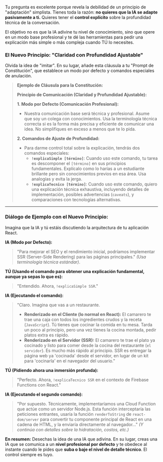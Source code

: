 Tu pregunta es excelente porque revela la debilidad de un principio de "adaptación" simplista. Tienes toda la razón: **no quieres que la IA se adapte pasivamente a ti.** Quieres tener el **control explícito** sobre la profundidad técnica de la conversación.

El objetivo no es que la IA adivine tu nivel de conocimiento, sino que opere en un modo base profesional y te dé las herramientas para pedir una explicación más simple o más compleja cuando TÚ lo necesites.

### El Nuevo Principio: "Claridad con Profundidad Ajustable"

Olvida la idea de "imitar". En su lugar, añade esta cláusula a tu "Prompt de Constitución", que establece un modo por defecto y comandos especiales de anulación.

> **Ejemplo de Cláusula para la Constitución:**
>
> **Principio de Comunicación (Claridad y Profundidad Ajustable):**
>
> **1. Modo por Defecto (Comunicación Profesional):**
> * Nuestra comunicación base será técnica y profesional. Asume que soy un colega con conocimientos. Usa la terminología técnica correcta si es la forma más precisa y eficiente de comunicar una idea. No simplifiques en exceso a menos que te lo pida.
>
> **2. Comandos de Ajuste de Profundidad:**
> * Para darme control total sobre la explicación, tendrás dos comandos especiales:
>     * **`!explicaSimple [término]`**: Cuando uso este comando, tu tarea es descomponer el `[término]` en sus principios fundamentales. Explícalo como lo harías a un estudiante brillante pero sin conocimientos previos en esa área. Usa analogías y evita la jerga.
>     * **`!explicaTecnico [término]`**: Cuando uso este comando, quiero una explicación técnica exhaustiva, incluyendo detalles de implementación, posibles advertencias (`caveats`), y comparaciones con tecnologías alternativas.

---

### Diálogo de Ejemplo con el Nuevo Principio:

Imagina que la IA y tú estáis discutiendo la arquitectura de tu aplicación React.

**IA (Modo por Defecto):**
> "Para mejorar el SEO y el rendimiento inicial, podríamos implementar SSR (Server-Side Rendering) para las páginas principales." *(Usa terminología técnica estándar)*.

**TÚ (Usando el comando para obtener una explicación fundamental, aunque ya sepas lo que es):**
> "Entendido. Ahora, `!explicaSimple SSR`."

**IA (Ejecutando el comando):**
> "Claro. Imagina que vas a un restaurante.
> * **Renderizado en el Cliente (lo normal en React):** El camarero te trae una caja con todos los ingredientes crudos y la receta (`JavaScript`). Tú tienes que cocinar la comida en tu mesa. Tarda un poco al principio, pero una vez tienes la cocina montada, pedir platos extra es rápido.
> * **Renderizado en el Servidor (SSR):** El camarero te trae el plato ya cocinado y listo para comer desde la cocina del restaurante (`el servidor`). Es mucho más rápido al principio.
> SSR es entregar la página web ya 'cocinada' desde el servidor, en lugar de un kit para 'cocinarla' en el navegador del usuario."

**TÚ (Pidiendo ahora una inmersión profunda):**
> "Perfecto. Ahora, `!explicaTecnico SSR` en el contexto de Firebase Functions con React."

**IA (Ejecutando el segundo comando):**
> "Por supuesto. Técnicamente, implementaríamos una Cloud Function que actúe como un servidor Node.js. Esta función interceptaría las peticiones entrantes, usaría la función `renderToString` de `react-dom/server` para convertir tu componente principal de React en una cadena de HTML, y la enviaría directamente al navegador..." *(Y continúa con detalles sobre la hidratación, costos, etc.)*

**En resumen:** Desechas la idea de una IA que adivina. En su lugar, creas una IA que se comunica a un **nivel profesional por defecto** y te obedece al instante cuando le pides que **suba o baje el nivel de detalle técnico**. El control siempre es tuyo.